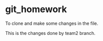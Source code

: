 # git_homework

To clone and make some changes in the file.

This is the changes done by team2 branch.